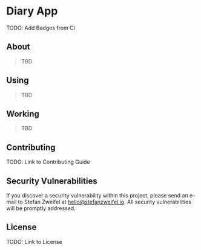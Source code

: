 # Diary App

TODO: Add Badges from CI

## About

> TBD

## Using

> TBD

## Working

> TBD


## Contributing

TODO: Link to Contributing Guide

## Security Vulnerabilities

If you discover a security vulnerability within this project, please send an e-mail to Stefan Zweifel at hello@stefanzweifel.io. All security vulnerabilities will be promptly addressed.

## License

TODO: Link to License
